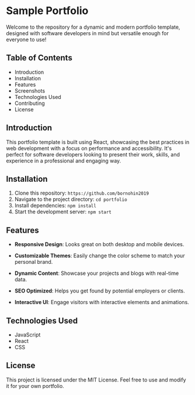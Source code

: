 # Sample Portfolio

Welcome to the repository for a dynamic and modern portfolio template, designed with software developers in mind but versatile enough for everyone to use!

## Table of Contents
- Introduction
- Installation
- Features
- Screenshots
- Technologies Used
- Contributing
- License

## Introduction
This portfolio template is built using React, showcasing the best practices in web development with a focus on performance and accessibility. It's perfect for software developers looking to present their work, skills, and experience in a professional and engaging way.

## Installation
1. Clone this repository: `https://github.com/bornohin2019`
2. Navigate to the project directory: `cd portfolio`
3. Install dependencies: `npm install`
4. Start the development server: `npm start`

## Features

- **Responsive Design**: Looks great on both desktop and mobile devices.

- **Customizable Themes**: Easily change the color scheme to match your personal brand.
- **Dynamic Content**: Showcase your projects and blogs with real-time data.
- **SEO Optimized**: Helps you get found by potential employers or clients.
- **Interactive UI**: Engage visitors with interactive elements and animations.

## Technologies Used
- JavaScript
- React
- CSS

## License
This project is licensed under the MIT License. Feel free to use and modify it for your own portfolio.
